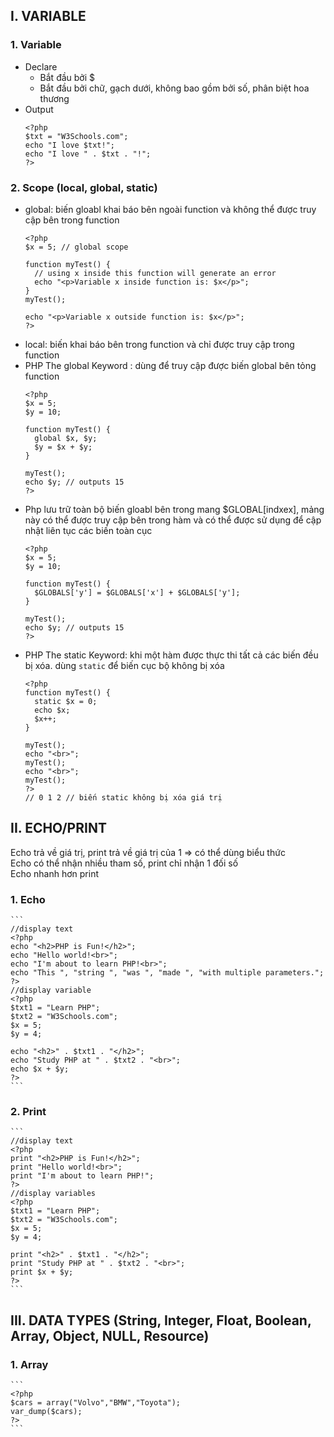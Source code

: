 ## I. VARIABLE
### 1. Variable
* Declare
  * Bắt đầu bởi $
  * Bắt đầu bởi chữ, gạch dưới, không bao gồm bởi số, phân biệt hoa thương 
* Output
  ```
  <?php
  $txt = "W3Schools.com";
  echo "I love $txt!";
  echo "I love " . $txt . "!";
  ?>
  
  ``` 
### 2. Scope (local, global, static)
* global: biến gloabl khai báo bên ngoài function và không thể được truy cập bên trong function
  ```
  <?php
  $x = 5; // global scope

  function myTest() {
    // using x inside this function will generate an error
    echo "<p>Variable x inside function is: $x</p>";
  }
  myTest();

  echo "<p>Variable x outside function is: $x</p>";
  ?>
  ```
* local: biến khai báo bên trong function và chỉ được truy cập trong function
* PHP The global Keyword : dùng để truy cập được biến global bên tỏng function
  ```
  <?php
  $x = 5;
  $y = 10;

  function myTest() {
    global $x, $y;
    $y = $x + $y;
  }

  myTest();
  echo $y; // outputs 15
  ?>
  ```
* Php lưu trữ toàn bộ biến gloabl bên trong mang $GLOBAL[indxex], mảng này có thể được truy cập bên trong hàm và có thể được sử dụng để cập nhật liên tục các biến toàn cục
  ```
  <?php
  $x = 5;
  $y = 10;

  function myTest() {
    $GLOBALS['y'] = $GLOBALS['x'] + $GLOBALS['y'];
  }

  myTest();
  echo $y; // outputs 15
  ?>
  ```
* PHP The static Keyword: khi một hàm được thực thi tất cả các biến đều bị xóa. dùng ```static``` để biến cục bộ không bị xóa
  ```
  <?php
  function myTest() {
    static $x = 0;
    echo $x;
    $x++;
  }

  myTest();
  echo "<br>";
  myTest();
  echo "<br>";
  myTest();
  ?> 
  // 0 1 2 // biến static không bị xóa giá trị
  ```
## II. ECHO/PRINT
Echo trả về giá trị, print trả về giá trị của 1 => có thể dùng biểu thức </br>
Echo có thể nhận nhiều tham số, print chỉ nhận 1 đối số </br>
Echo nhanh hơn print </br>
### 1. Echo
    ```
    //display text
    <?php
    echo "<h2>PHP is Fun!</h2>";
    echo "Hello world!<br>";
    echo "I'm about to learn PHP!<br>";
    echo "This ", "string ", "was ", "made ", "with multiple parameters.";
    ?>
    //display variable
    <?php
    $txt1 = "Learn PHP";
    $txt2 = "W3Schools.com";
    $x = 5;
    $y = 4;

    echo "<h2>" . $txt1 . "</h2>";
    echo "Study PHP at " . $txt2 . "<br>";
    echo $x + $y;
    ?>
    ```
### 2. Print
    ```
    //display text
    <?php
    print "<h2>PHP is Fun!</h2>";
    print "Hello world!<br>";
    print "I'm about to learn PHP!";
    ?>
    //display variables
    <?php
    $txt1 = "Learn PHP";
    $txt2 = "W3Schools.com";
    $x = 5;
    $y = 4;

    print "<h2>" . $txt1 . "</h2>";
    print "Study PHP at " . $txt2 . "<br>";
    print $x + $y;
    ?>
    ```
## III. DATA TYPES (String, Integer, Float, Boolean, Array, Object, NULL, Resource)
### 1. Array
    ```
    <?php
    $cars = array("Volvo","BMW","Toyota");
    var_dump($cars);
    ?>
    ```
